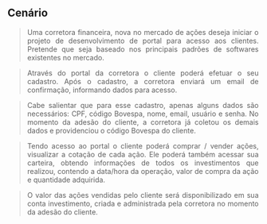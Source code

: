 ## Cenário

> <p align="justify">Uma corretora financeira, nova no mercado de ações deseja iniciar o projeto de desenvolvimento de portal para acesso aos clientes. Pretende que seja baseado nos principais padrões de softwares existentes no mercado.</p>

> <p align="justify">Através do portal da corretora o cliente poderá efetuar o seu cadastro. Após o cadastro, a corretora enviará um email de confirmação, informando dados para acesso.</p>

> <p align="justify">Cabe salientar que para esse cadastro, apenas alguns dados são necessários: CPF, código Bovespa, nome, email, usuário e senha. No momento da adesão do cliente, a corretora já coletou os demais dados e providenciou o código Bovespa do cliente.</p>

> <p align="justify">Tendo acesso ao portal o cliente poderá comprar / vender ações, visualizar a cotação de cada ação. Ele poderá também acessar sua carteira, obtendo informações de todos os investimentos que realizou, contendo a data/hora da operação, valor de compra da ação e quantidade adquirida.</p>

> <p align="justify">O valor das ações vendidas pelo cliente será disponibilizado em sua conta investimento, criada e administrada pela corretora no momento da adesão do cliente.</p>
